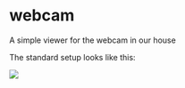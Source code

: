 webcam
======

A simple viewer for the webcam in our house

The standard setup looks like this:

![](http://i.imgur.com/ZMSegzl.png)

